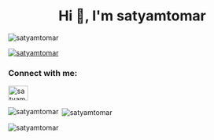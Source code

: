 <h1 align="center">Hi 👋, I'm satyamtomar</h1>
<p align="left"> <img src="https://komarev.com/ghpvc/?username=satyamtomar&label=Profile%20views&color=0e75b6&style=flat" alt="satyamtomar" /> </p>

<p align="left"> <a href="https://github.com/ryo-ma/github-profile-trophy"><img src="https://github-profile-trophy.vercel.app/?username=satyamtomar" alt="satyamtomar" /></a> </p>

<h3 align="left">Connect with me:</h3>
<p align="left">
<a href="https://linkedin.com/in/satyam-tomar-0873a91b0" target="blank"><img align="center" src="https://raw.githubusercontent.com/rahuldkjain/github-profile-readme-generator/master/src/images/icons/Social/linked-in-alt.svg" alt="satyam-tomar-0873a91b0" height="30" width="40" /></a>
</p>

<p><img align="left" src="https://github-readme-stats.vercel.app/api/top-langs?username=satyamtomar&show_icons=true&locale=en&layout=compact" alt="satyamtomar" /></p>

<p>&nbsp;<img align="center" src="https://github-readme-stats.vercel.app/api?username=satyamtomar&show_icons=true&locale=en" alt="satyamtomar" /></p>

<p><img align="center" src="https://github-readme-streak-stats.herokuapp.com/?user=satyamtomar&" alt="satyamtomar" /></p>

